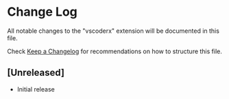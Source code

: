 # Change Log

All notable changes to the "vscoderx" extension will be documented in this file.

Check [Keep a Changelog](http://keepachangelog.com/) for recommendations on how to structure this file.

## [Unreleased]

- Initial release